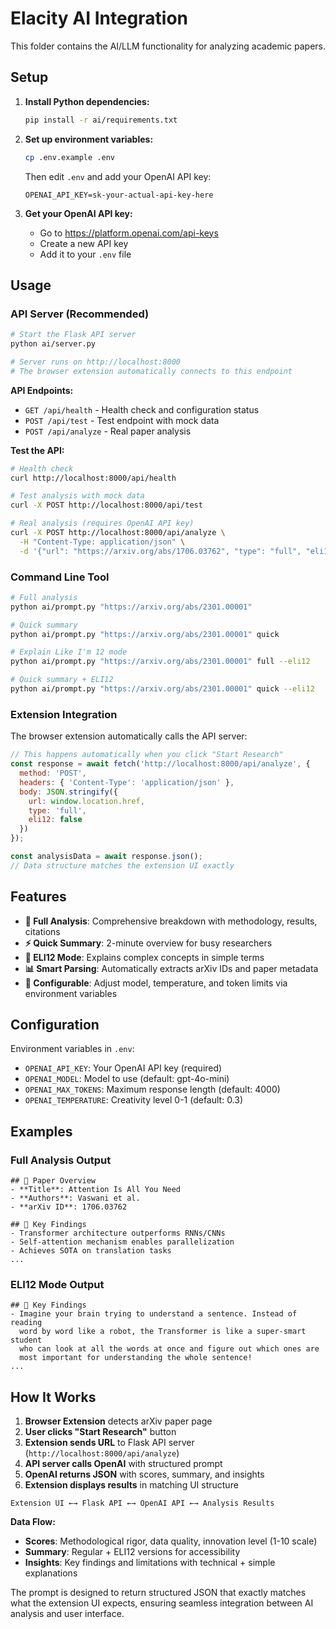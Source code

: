 # Elacity AI Integration

This folder contains the AI/LLM functionality for analyzing academic papers.

## Setup

1. **Install Python dependencies:**
   ```bash
   pip install -r ai/requirements.txt
   ```

2. **Set up environment variables:**
   ```bash
   cp .env.example .env
   ```
   
   Then edit `.env` and add your OpenAI API key:
   ```
   OPENAI_API_KEY=sk-your-actual-api-key-here
   ```

3. **Get your OpenAI API key:**
   - Go to https://platform.openai.com/api-keys
   - Create a new API key
   - Add it to your `.env` file

## Usage

### API Server (Recommended)

```bash
# Start the Flask API server
python ai/server.py

# Server runs on http://localhost:8000
# The browser extension automatically connects to this endpoint
```

**API Endpoints:**
- `GET /api/health` - Health check and configuration status
- `POST /api/test` - Test endpoint with mock data
- `POST /api/analyze` - Real paper analysis

**Test the API:**
```bash
# Health check
curl http://localhost:8000/api/health

# Test analysis with mock data
curl -X POST http://localhost:8000/api/test

# Real analysis (requires OpenAI API key)
curl -X POST http://localhost:8000/api/analyze \
  -H "Content-Type: application/json" \
  -d '{"url": "https://arxiv.org/abs/1706.03762", "type": "full", "eli12": false}'
```

### Command Line Tool

```bash
# Full analysis
python ai/prompt.py "https://arxiv.org/abs/2301.00001"

# Quick summary
python ai/prompt.py "https://arxiv.org/abs/2301.00001" quick

# Explain Like I'm 12 mode
python ai/prompt.py "https://arxiv.org/abs/2301.00001" full --eli12

# Quick summary + ELI12
python ai/prompt.py "https://arxiv.org/abs/2301.00001" quick --eli12
```

### Extension Integration

The browser extension automatically calls the API server:

```javascript
// This happens automatically when you click "Start Research"
const response = await fetch('http://localhost:8000/api/analyze', {
  method: 'POST',
  headers: { 'Content-Type': 'application/json' },
  body: JSON.stringify({
    url: window.location.href,
    type: 'full',
    eli12: false
  })
});

const analysisData = await response.json();
// Data structure matches the extension UI exactly
```

## Features

- **🎯 Full Analysis**: Comprehensive breakdown with methodology, results, citations
- **⚡ Quick Summary**: 2-minute overview for busy researchers
- **🧒 ELI12 Mode**: Explains complex concepts in simple terms
- **📊 Smart Parsing**: Automatically extracts arXiv IDs and paper metadata
- **🔧 Configurable**: Adjust model, temperature, and token limits via environment variables

## Configuration

Environment variables in `.env`:

- `OPENAI_API_KEY`: Your OpenAI API key (required)
- `OPENAI_MODEL`: Model to use (default: gpt-4o-mini)
- `OPENAI_MAX_TOKENS`: Maximum response length (default: 4000)
- `OPENAI_TEMPERATURE`: Creativity level 0-1 (default: 0.3)

## Examples

### Full Analysis Output
```
## 📄 Paper Overview
- **Title**: Attention Is All You Need
- **Authors**: Vaswani et al.
- **arXiv ID**: 1706.03762

## 🎯 Key Findings
- Transformer architecture outperforms RNNs/CNNs
- Self-attention mechanism enables parallelization
- Achieves SOTA on translation tasks
...
```

### ELI12 Mode Output
```
## 🎯 Key Findings
- Imagine your brain trying to understand a sentence. Instead of reading 
  word by word like a robot, the Transformer is like a super-smart student 
  who can look at all the words at once and figure out which ones are 
  most important for understanding the whole sentence!
...
```

## How It Works

1. **Browser Extension** detects arXiv paper page
2. **User clicks "Start Research"** button
3. **Extension sends URL** to Flask API server (`http://localhost:8000/api/analyze`)
4. **API server calls OpenAI** with structured prompt
5. **OpenAI returns JSON** with scores, summary, and insights
6. **Extension displays results** in matching UI structure

```
Extension UI ←→ Flask API ←→ OpenAI API ←→ Analysis Results
```

**Data Flow:**
- **Scores**: Methodological rigor, data quality, innovation level (1-10 scale)
- **Summary**: Regular + ELI12 versions for accessibility
- **Insights**: Key findings and limitations with technical + simple explanations

The prompt is designed to return structured JSON that exactly matches what the extension UI expects, ensuring seamless integration between AI analysis and user interface. 